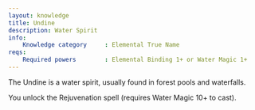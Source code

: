 ```yaml
---
layout: knowledge
title: Undine
description: Water Spirit
info:
    Knowledge category     : Elemental True Name
reqs:
    Required powers        : Elemental Binding 1+ or Water Magic 1+
---
```


The Undine is a water spirit, usually found in forest pools and waterfalls.

You unlock the Rejuvenation spell (requires Water Magic 10+ to cast).
